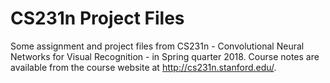 # CS231n Project Files

Some assignment and project files from CS231n - Convolutional Neural Networks for Visual Recognition - in Spring quarter 2018. Course notes are available from the course website at http://cs231n.stanford.edu/.
